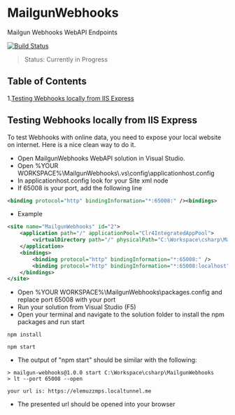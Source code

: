# MailgunWebhooks #
Mailgun Webhooks WebAPI Endpoints

[![Build Status](https://travis-ci.org/adimoraret/MailgunWebhooks.svg?branch=master)](https://travis-ci.org/adimoraret/MailgunWebhooks.svg?branch=master)

> Status: Currently in Progress
## Table of Contents

1.[Testing Webhooks locally from IIS Express](https://github.com/adimoraret/MailgunWebhooks#testing-webhooks-locally-from-iis-express)


## Testing Webhooks locally from IIS Express ##
To test Webhooks with online data, you need to expose your local website on internet. Here is a nice clean way to do it.  

* Open MailgunWebhooks WebAPI solution in Visual Studio.
* Open %YOUR WORKSPACE%\MailgunWebhooks\\.vs\config\applicationhost.config
* In applicationhost.config look for your Site xml node
* If 65008 is your port, add the following line 
```xml
<binding protocol="http" bindingInformation="*:65008:" /><bindings> 
```
* Example
```xml
<site name="MailgunWebhooks" id="2">
    <application path="/" applicationPool="Clr4IntegratedAppPool">
        <virtualDirectory path="/" physicalPath="C:\Workspace\csharp\MailgunWebhooks\MailgunWebhooks" />
    </application>
    <bindings>
        <binding protocol="http" bindingInformation="*:65008:" />
        <binding protocol="http" bindingInformation="*:65008:localhost" />
    </bindings>
</site>
```
* Open %YOUR WORKSPACE%\MailgunWebhooks\\packages.config and replace port 65008 with your port
* Run your solution from Visual Studio (F5)
* Open your terminal and navigate to the solution folder to install the npm packages and run start
```
npm install
```
```
npm start
```
* The output of "npm start" should be similar with the following:
```
> mailgun-webhooks@1.0.0 start C:\Workspace\csharp\MailgunWebhooks
> lt --port 65008 --open

your url is: https://elemuzzmps.localtunnel.me
```
* The presented url should be opened into your browser

